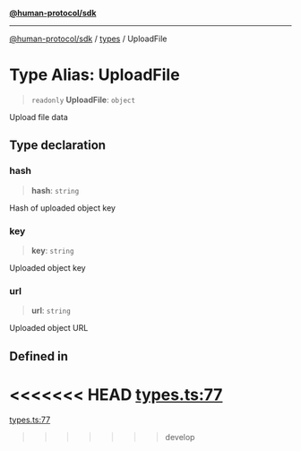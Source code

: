 [**@human-protocol/sdk**](../../README.md)

***

[@human-protocol/sdk](../../modules.md) / [types](../README.md) / UploadFile

# Type Alias: UploadFile

> `readonly` **UploadFile**: `object`

Upload file data

## Type declaration

### hash

> **hash**: `string`

Hash of uploaded object key

### key

> **key**: `string`

Uploaded object key

### url

> **url**: `string`

Uploaded object URL

## Defined in

<<<<<<< HEAD
[types.ts:77](https://github.com/humanprotocol/human-protocol/blob/9a36dcc76397ebaf05988194a5c5bf379999302c/packages/sdk/typescript/human-protocol-sdk/src/types.ts#L77)
=======
[types.ts:77](https://github.com/humanprotocol/human-protocol/blob/b718aa9d178d605c5b27fec98a4e6afa6f1db599/packages/sdk/typescript/human-protocol-sdk/src/types.ts#L77)
>>>>>>> develop
